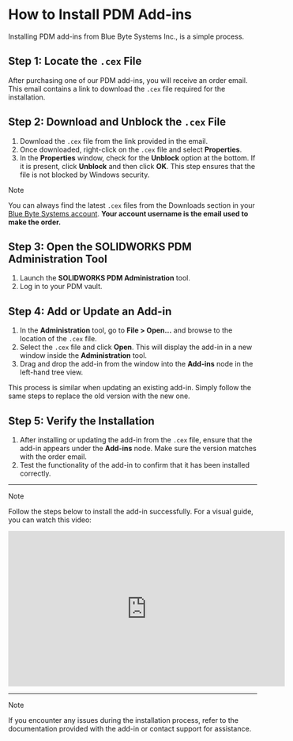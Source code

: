 # How to Install PDM Add-ins

Installing PDM add-ins from Blue Byte Systems Inc., is a simple process.

## Step 1: Locate the `.cex` File

After purchasing one of our PDM add-ins, you will receive an order email. This email contains a link to download the `.cex` file required for the installation.

## Step 2: Download and Unblock the `.cex` File

1. Download the `.cex` file from the link provided in the email.
2. Once downloaded, right-click on the `.cex` file and select **Properties**.
3. In the **Properties** window, check for the **Unblock** option at the bottom. If it is present, click **Unblock** and then click **OK**. This step ensures that the file is not blocked by Windows security.

> [!NOTE]
> You can always find the latest `.cex` files from the Downloads section in your [Blue Byte Systems account](https://bluebyte.biz/account). **Your account username is the email used to make the order.**

## Step 3: Open the SOLIDWORKS PDM Administration Tool

1. Launch the **SOLIDWORKS PDM Administration** tool.
2. Log in to your PDM vault.

## Step 4: Add or Update an  Add-in

1. In the **Administration** tool, go to **File > Open...** and browse to the location of the `.cex` file.
2. Select the `.cex` file and click **Open**. This will display the add-in in a new window inside the **Administration** tool.
3. Drag and drop the add-in from the window into the **Add-ins** node in the left-hand tree view.

This process is similar when updating an existing add-in. Simply follow the same steps to replace the old version with the new one.

## Step 5: Verify the Installation

1. After installing or updating the add-in from the `.cex` file, ensure that the add-in appears under the **Add-ins** node. Make sure the version matches with the order email.
2. Test the functionality of the add-in to confirm that it has been installed correctly.
---
> [!Note]
> Follow the steps below to install the add-in successfully. For a visual guide, you can watch this video:
> <iframe width="560" height="315" src="https://www.youtube.com/embed/PZcqz4Q_YZ0?si=DiDlNDLug4FLhYb9" title="YouTube video player" frameborder="0" allow="accelerometer; autoplay; clipboard-write; encrypted-media; gyroscope; picture-in-picture; web-share" referrerpolicy="strict-origin-when-cross-origin" allowfullscreen></iframe>
---
> [!Note]
> If you encounter any issues during the installation process, refer to the documentation provided with the add-in or contact support for assistance.

